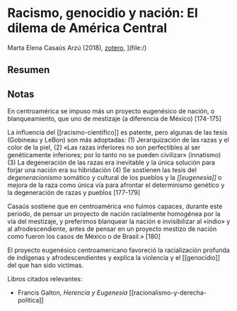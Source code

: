 # Racismo, genocidio y nación: El dilema de América Central

Marta Elena Casaús Arzú (2018), [zotero](zotero://select/items/@casausarzu2018), ](file:/)

## Resumen


## Notas

En centroamérica se impuso más un proyecto eugenésico de nación, o blanqueamiento, que uno de mestizaje (a diferencia de México) [174-175]

La influencia del [[racismo-científico]] es patente, pero algunas de las tesis (Gobineau y LeBon) son más adoptadas: (1) Jerarquización de las razas y el color de la piel, (2) «Las razas inferiores no son perfectibles al ser genéticamente inferiores; por lo tanto no se pueden civilizar» (innatismo) (3) La degeneración de las razas era inevitable y la única solución para forjar una nación era su hibridación (4) Se sostienen las tesis del *degeneracionismo* somático y cultural de los pueblos y la *[[eugenesia]]* o mejora de la raza como única vía para afrontar el determinismo genético y la degeneración de razas y pueblos [177-179]

Casaús sostiene que en centroamérica «no fuimos capaces, durante este periodo, de pensar un proyecto de nación racialmente homogénea por la vía del mestizaje, y preferimos blanquear la nación e invisibilizar al «indio» y al afrodescendiente, antes de pensar en un proyecto mestizo de nación como fueron los casos de México o de Brasil.» [180]

El proyecto eugenésico centroamericano favoreció la racialización profunda de indígenas y afrodescendientes y explica la violencia y el [[genocidio]] del que han sido víctimas.

Libros citados relevantes:

- Francis Galton, *Herencia y Eugenesia* [[racionalismo-y-derecha-politica]]
